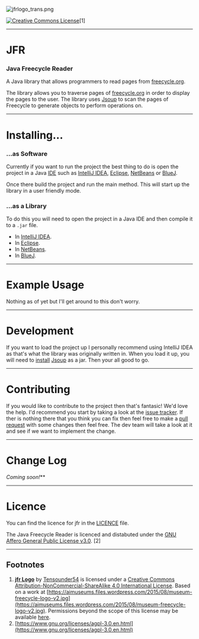 ![jfrlogo_trans.png](https://i.imgur.com/rsgf7Q8.png)

[![Creative Commons License](https://i.creativecommons.org/l/by-nc-sa/4.0/80x15.png)](http://creativecommons.org/licenses/by-nc-sa/4.0/)[1]  


----------

# JFR 
### Java Freecycle Reader ###

A Java library that allows programmers to read pages from [freecycle.org](https://www.freecycle.org/).

The library allows you to traverse pages of [freecycle.org](https://www.freecycle.org/) in order to display the pages to the user. The library uses [Jsoup](https://jsoup.org/) to scan the pages of Freecycle to generate objects to perform operations on.

----------

# Installing... #

### ...as Software ###

Currently if you want to run the project the best thing to do is open the project in a Java [IDE](https://en.wikipedia.org/wiki/Integrated_development_environment) such as [IntelliJ IDEA](https://www.jetbrains.com/idea/ "IntelliJ IDEA Home Page"), [Eclipse](https://www.eclipse.org/ "Eclipse Home Page"), [NetBeans](https://netbeans.org/ "NetBeans Home Page") or [BlueJ](https://bluej.org/ "BlueJ Home Page").

Once there build the project and run the main method. This will start up the library in a user friendly mode.

### ...as a Library ###

To do this you will need to open the project in a Java IDE and then compile it to a `.jar` file. 

- In [IntelliJ IDEA](https://stackoverflow.com/a/1051705 "How to add external jar's in IntelliJ IDEA.").
- In [Eclipse](http://www.oxfordmathcenter.com/drupal7/node/44#page-title "How to add external jar's in Eclipse.").
- In [NetBeans](https://community.oracle.com/thread/1206296 "How to add external jar's in NetBeans.").
- In [BlueJ](https://stackoverflow.com/a/51206621 "How to add external jar's in BlueJ.").

----------

# Example Usage #

Nothing as of yet but I'll get around to this don't worry.

----------

# Development #

If you want to load the project up I personally recommend using IntelliJ IDEA as that's what the library was originally written in. When you load it up, you will need to [install](https://stackoverflow.com/a/1051705 "How to add external jar's in IntelliJ IDEA.") [Jsoup](https://jsoup.org/) as a jar. Then your all good to go. 

----------

# Contributing #

If you would like to contribute to the project then that's fantasic! We'd love the help. I'd recommend you start by taking a look at the [issue tracker](../../issues). If ther is nothing there that you think you can fix then feel free to make a [pull request](../../compare) with some changes then feel free. The dev team will take a look at it and see if we want to implement the change.

----------

# Change Log #

**Coming soon*!***

----------

# Licence #

You can find the licence for jfr in the [LICENCE](/LICENSE) file.

The Java Freecycle Reader is licenced and distabuted under the [GNU Affero General Public License v3.0](https://www.gnu.org/licenses/agpl-3.0.en.html). [2]

----------

## Footnotes ##


1. [**jfr Logo**](https://i.imgur.com/rsgf7Q8.png) by [Tensounder54](https://github.com/Tensounder54/) is licensed under a [Creative Commons Attribution-NonCommercial-ShareAlike 4.0 International License](http://creativecommons.org/licenses/by-nc-sa/4.0/). Based on a work at [https://aimuseums.files.wordpress.com/2015/08/museum-freecycle-logo-v2.jpg](https://aimuseums.files.wordpress.com/2015/08/museum-freecycle-logo-v2.jpg). Permissions beyond the scope of this license may be available [here](mailto:t54@tutanota.com?subject=Use%20of%20'jfr'%20Logo%20Outside%20of%20Licence&body=Hi%20there%20T54!%0A%0AI'd%20like%20to%20use%20the%20logo%20you%20made%20for%20the%20%60jfr%60%20project%20outside%20of%20the%20bounds%20of%20the%20CC-BY-NC-SA%20license.%20%0A%0A%3CAdd%20you%20own%20text%20here%3E%0A%0AHave%20an%20amazing%20day!%0A%0A%3CInsert%20name%20here%3E).
2. [https://www.gnu.org/licenses/agpl-3.0.en.html](https://www.gnu.org/licenses/agpl-3.0.en.html)
